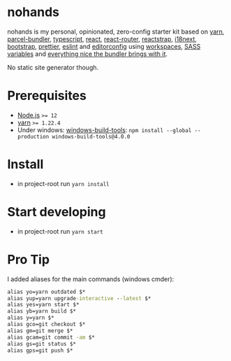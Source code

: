 # nohands

nohands is my personal, opinionated, zero-config starter kit based on [yarn](https://yarnpkg.com/), [parcel-bundler](https://v2.parceljs.org/), [typescript](https://www.typescriptlang.org/), [react](https://reactjs.org/), [react-router](https://reactrouter.com/web/guides/quick-start), [reactstrap](https://reactstrap.github.io/), [i18next](https://www.i18next.com/), [bootstrap](https://getbootstrap.com/docs/4.5/getting-started/introduction/), [prettier](https://prettier.io/), [eslint](https://eslint.org/) and [editorconfig](https://editorconfig.org/) using [workspaces](https://classic.yarnpkg.com/en/docs/workspaces/), [SASS variables](https://sass-lang.com/documentation/variables) and [everything nice the bundler brings with it](https://v2.parceljs.org/features/api-proxy/).

No static site generator though.

Prerequisites
=============
* [Node.js](https://nodejs.org/) `>= 12`
* [yarn](https://yarnpkg.com/) `>= 1.22.4`
* Under windows: [windows-build-tools](https://www.npmjs.com/package/windows-build-tools): `npm install --global --production windows-build-tools@4.0.0`

Install
=======
* in project-root run `yarn install`

Start developing
================
* in project-root run `yarn start`

Pro Tip
=======
I added aliases for the main commands (windows cmder):

```cmd
alias yo=yarn outdated $*
alias yup=yarn upgrade-interactive --latest $*
alias yes=yarn start $*
alias yb=yarn build $*
alias y=yarn $*
alias gco=git checkout $*
alias gm=git merge $*
alias gcam=git commit -am $*
alias gs=git status $*
alias gps=git push $*
```

